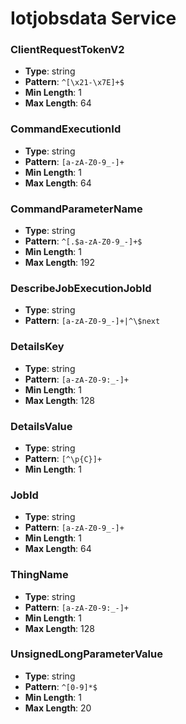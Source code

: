 # Iotjobsdata Service

### ClientRequestTokenV2
- **Type**: string
- **Pattern**: `^[\x21-\x7E]+$`
- **Min Length**: 1
- **Max Length**: 64

### CommandExecutionId
- **Type**: string
- **Pattern**: `[a-zA-Z0-9_-]+`
- **Min Length**: 1
- **Max Length**: 64

### CommandParameterName
- **Type**: string
- **Pattern**: `^[.$a-zA-Z0-9_-]+$`
- **Min Length**: 1
- **Max Length**: 192

### DescribeJobExecutionJobId
- **Type**: string
- **Pattern**: `[a-zA-Z0-9_-]+|^\$next`

### DetailsKey
- **Type**: string
- **Pattern**: `[a-zA-Z0-9:_-]+`
- **Min Length**: 1
- **Max Length**: 128

### DetailsValue
- **Type**: string
- **Pattern**: `[^\p{C}]+`
- **Min Length**: 1

### JobId
- **Type**: string
- **Pattern**: `[a-zA-Z0-9_-]+`
- **Min Length**: 1
- **Max Length**: 64

### ThingName
- **Type**: string
- **Pattern**: `[a-zA-Z0-9:_-]+`
- **Min Length**: 1
- **Max Length**: 128

### UnsignedLongParameterValue
- **Type**: string
- **Pattern**: `^[0-9]*$`
- **Min Length**: 1
- **Max Length**: 20


